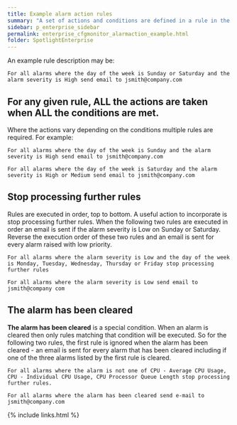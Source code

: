 ```yaml
---
title: Example alarm action rules
summary: "A set of actions and conditions are defined in a rule in the Alarm Action Editor."
sidebar: p_enterprise_sidebar
permalink: enterprise_cfgmonitor_alarmaction_example.html
folder: SpotlightEnterprise
---
```


An example rule description may be:

```
For all alarms where the day of the week is Sunday or Saturday and the alarm severity is High send email to jsmith@company.com
```

## For any given rule, ALL the actions are taken when ALL the conditions are met.

Where the actions vary depending on the conditions multiple rules are required. For example:

```
For all alarms where the day of the week is Sunday and the alarm severity is High send email to jsmith@company.com

For all alarms where the day of the week is Saturday and the alarm severity is High or Medium send email to jsmith@company.com
```

## Stop processing further rules

Rules are executed in order, top to bottom. A useful action to incorporate is stop processing further rules. When the following two rules are executed in order an email is sent if the alarm severity is Low on Sunday or Saturday. Reverse the execution order of these two rules and an email is sent for every alarm raised with low priority.

```
For all alarms where the alarm severity is Low and the day of the week is Monday, Tuesday, Wednesday, Thursday or Friday stop processing further rules

For all alarms where the alarm severity is Low send email to jsmith@company com
```

## The alarm has been cleared

**The alarm has been cleared** is a special condition. When an alarm is cleared then only rules matching that condition will be executed. So for the following two rules, the first rule is ignored when the alarm has been cleared - an email is sent for every alarm that has been cleared including if one of the three alarms listed by the first rule is cleared.

```
For all alarms where the alarm is not one of CPU - Average CPU Usage, CPU - Individual CPU Usage, CPU Processor Queue Length stop processing further rules.

For all alarms where the alarm has been cleared send e-mail to jsmith@company.com
```

{% include links.html %}
